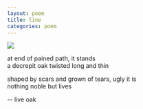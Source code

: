 ```yaml
---
layout: poem
title: line
categories: poem
---
```


<img src="/assets/images/oak.jpeg">

at end of pained path, it stands \
a decrepit oak twisted long and thin

shaped by scars and grown of tears, ugly it is \
nothing noble but lives

-- live oak

